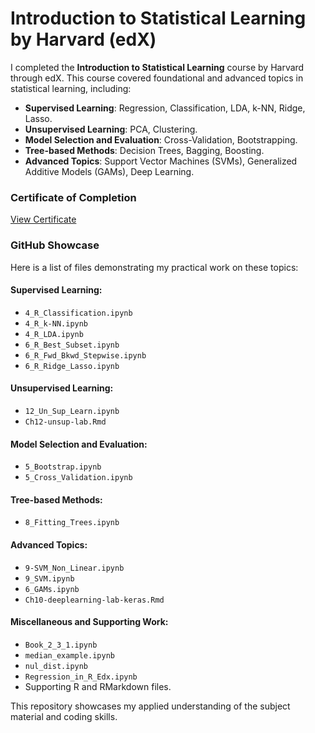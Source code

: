 # Introduction to Statistical Learning by Harvard (edX)

I completed the **Introduction to Statistical Learning** course by Harvard through edX. This course covered foundational and advanced topics in statistical learning, including:

- **Supervised Learning**: Regression, Classification, LDA, k-NN, Ridge, Lasso.
- **Unsupervised Learning**: PCA, Clustering.
- **Model Selection and Evaluation**: Cross-Validation, Bootstrapping.
- **Tree-based Methods**: Decision Trees, Bagging, Boosting.
- **Advanced Topics**: Support Vector Machines (SVMs), Generalized Additive Models (GAMs), Deep Learning.

### Certificate of Completion
[View Certificate](https://courses.edx.org/certificates/0688652239494ae49000b30f02cb6da1)

### GitHub Showcase
Here is a list of files demonstrating my practical work on these topics:

#### Supervised Learning:
- `4_R_Classification.ipynb`
- `4_R_k-NN.ipynb`
- `4_R_LDA.ipynb`
- `6_R_Best_Subset.ipynb`
- `6_R_Fwd_Bkwd_Stepwise.ipynb`
- `6_R_Ridge_Lasso.ipynb`

#### Unsupervised Learning:
- `12_Un_Sup_Learn.ipynb`
- `Ch12-unsup-lab.Rmd`

#### Model Selection and Evaluation:
- `5_Bootstrap.ipynb`
- `5_Cross_Validation.ipynb`

#### Tree-based Methods:
- `8_Fitting_Trees.ipynb`

#### Advanced Topics:
- `9-SVM_Non_Linear.ipynb`
- `9_SVM.ipynb`
- `6_GAMs.ipynb`
- `Ch10-deeplearning-lab-keras.Rmd`

#### Miscellaneous and Supporting Work:
- `Book_2_3_1.ipynb`
- `median_example.ipynb`
- `nul_dist.ipynb`
- `Regression_in_R_Edx.ipynb`
- Supporting R and RMarkdown files.

This repository showcases my applied understanding of the subject material and coding skills.
